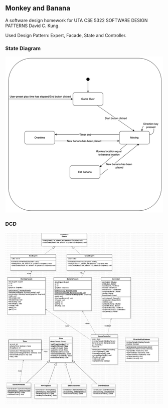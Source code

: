 ## Monkey and Banana
A software design homework for
UTA CSE 5322 SOFTWARE DESIGN PATTERNS David C. Kung.

Used Design Pattern: Expert, Facade, State and Controller.

### State Diagram
![](design/State%20Diagram.jpg)

### DCD
![](design/Design%20Class%20Diagram.jpg)